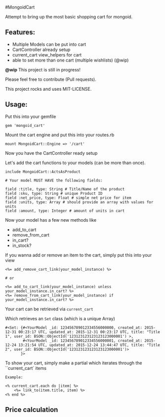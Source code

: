 #MongoidCart

Attempt to bring up the most basic shopping cart for mongoid.

## Features:

* Multiple Models can be put into cart
* CartController already setup
* current_cart view_helpers for cart
* able to set more than one cart (multiple wishlists) (@wip)

__@wip__ This project is still in progress!

Please feel free to contribute (Pull requests).

This project rocks and uses MIT-LICENSE.

## Usage:

Put this into your gemfile

    gem 'mongoid_cart'
    
Mount the cart engine and put this into your routes.rb

    mount MongoidCart::Engine => '/cart'

Now you have the CartController ready setup

Let's add the cart functions to your models (can be more than once).

    include MongoidCart::ActsAsProduct
    
    # Your model MUST HAVE the following fields:
    
    field :title, type: String # Title/Name of the product
    field :sku, type: String # unique Product ID
    field :net_price, type: Float # simple net price for item 
    field :units, type: Array # should provide an array with values for units 
    field :amount, type: Integer # amount of units in cart
    
Now your model has a few new methods like

- add_to_cart 
- remove_from_cart
- in_cart?
- in_stock?

If you wanna add or remove an item to the cart, simply put this into your view

    <%= add_remove_cart_link(your_model_instance) %>

    # or 
    
    <%= add_to_cart_link(your_model_instance) unless your_model_instance.in_cart? %>
    <%= remove_from_cart_link(your_model_instance) if your_model_instance.in_cart? %>
    
Your cart can be retrieved via ``current_cart``

Which retrieves an ``Set`` class (which is a unique Array)

    #<Set: {#<YourModel _id: 123456789012334556000000, created_at: 2015-12-31 00:23:17 UTC, updated_at: 2015-12-31 00:23:17 UTC, title: "Title 1", user_id: BSON::ObjectId('123123123123123123000001') >,
            #<YourModel _id: 123456789012334556000001, created_at: 2015-12-24 13:21:54 UTC, updated_at: 2015-12-24 13:44:47 UTC, title: "Title 2", user_id: BSON::ObjectId('123123123123123123000001')>
           }>

To show your cart, simply make a partial which iterates through the ``current_cart` items

    Example:
    
    <% current_cart.each do |item| %>   
        <%= link_to(item.title, item) %> 
    <% end %>
    
## Price calculation

